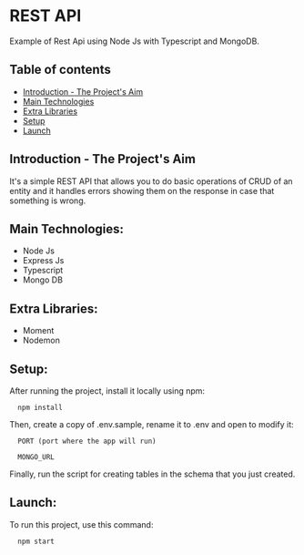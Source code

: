 # REST API

Example of Rest Api using Node Js with Typescript and MongoDB.

## Table of contents
* [Introduction - The Project's Aim](#introduction)
* [Main Technologies](#technologies)
* [Extra Libraries](#libraries)
* [Setup](#setup)
* [Launch](#launch)

## Introduction - The Project's Aim

It's a simple REST API that allows you to do basic operations of CRUD of an entity and it handles errors showing them on the response in case that something is wrong.

## Main Technologies:

- Node Js
- Express Js
- Typescript
- Mongo DB

## Extra Libraries:

- Moment
- Nodemon

## Setup:

After running the project, install it locally using npm:

```
  npm install  
```

Then, create a copy of .env.sample, rename it to .env and open to modify it:

```
  PORT (port where the app will run)

  MONGO_URL
```

Finally, run the script for creating tables in the schema that you just created.

## Launch:

To run this project, use this command:

```
  npm start
```